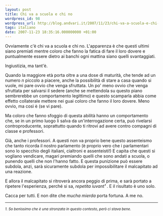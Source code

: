 ```yaml
---
layout: post
title: Chi va a scuola e chi no
wordpress_id: 98
wordpress_url: http://blog.andvari.it/2007/11/23/chi-va-a-scuola-e-chi-no/
tags: italiano
date: 2007-11-23 18:35:16.000000000 +01:00
---
```

Ovviamente c'è chi va a scuola e chi no. L'apparenza è che questi ultimi siano premiati mentre coloro che fanno la fatica di fare il loro dovere e puntualmente essere dietro ai banchi ogni mattina siano quelli svantaggiati.

Ingiustizia, ma tant'è.

Quando la maggiore età porta oltre a una dose di maturità, che tende ad un numero <em>n</em> piccolo a piacere, anche la possibilità di stare a casa quando si vuole, mi pare ovvio che venga sfruttata. Un po' meno ovvio che venga sfruttata per salvarsi il sedere (anche se mettendola su questo piano sembrerebbe un comportamento legittimo) e questo scamparla abbia come effetto collaterale mettere nei guai coloro che fanno il loro dovere. Meno ovvio, ma così è (se vi pare).

Ma coloro che fanno sfoggio di questa abilità hanno un comportamento che, se in un primo luogo li salva da un'interrogazione certa, può rivelarsi controproducente, soprattutto quando ti ritrovi ad avere contro compagni di classe e professori.

Già, anche i professori. A questi non va proprio bene questo assenteismo che tanto ricorda il nostro parlamento (è proprio vero che i parlamentari sono lo specchio degli italiani, cialtroni e assenteisti!) E capita che questi si vogliano vendicare, magari premiando quelli che sono andati a scuola, o punendo quelli che non l'hanno fatto. E questa punizione può essere subdola, anzi, sarà sicuramente subdola per impossibilitare il malcapitato ad una reazione.

E allora il malcapitato si ritroverà ancora peggio di prima, e sarà portato a ripetere l'esperienza, perché si sa, <em>repetita iuvant¹ </em>. E il risultato è uno solo.

Cacca per tutti. E non dite che <em>mucha mierda</em> porta fortuna. A me no.

<hr /> <em><small>1. So benissimo che è una stronzata in questo contesto, però ci stava bene.</small></em>
